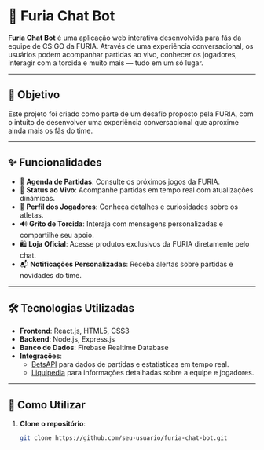 # 🐾 Furia Chat Bot

**Furia Chat Bot** é uma aplicação web interativa desenvolvida para fãs da equipe de CS:GO da FURIA. Através de uma experiência conversacional, os usuários podem acompanhar partidas ao vivo, conhecer os jogadores, interagir com a torcida e muito mais — tudo em um só lugar.

---

## 🎯 Objetivo

Este projeto foi criado como parte de um desafio proposto pela FURIA, com o intuito de desenvolver uma experiência conversacional que aproxime ainda mais os fãs do time.

---

## ✨ Funcionalidades

- 📅 **Agenda de Partidas**: Consulte os próximos jogos da FURIA.
- 🔴 **Status ao Vivo**: Acompanhe partidas em tempo real com atualizações dinâmicas.
- 🧍 **Perfil dos Jogadores**: Conheça detalhes e curiosidades sobre os atletas.
- 🔊 **Grito de Torcida**: Interaja com mensagens personalizadas e compartilhe seu apoio.
- 🛍️ **Loja Oficial**: Acesse produtos exclusivos da FURIA diretamente pelo chat.
- 📬 **Notificações Personalizadas**: Receba alertas sobre partidas e novidades do time.

---

## 🛠️ Tecnologias Utilizadas

- **Frontend**: React.js, HTML5, CSS3
- **Backend**: Node.js, Express.js
- **Banco de Dados**: Firebase Realtime Database
- **Integrações**:
  - [BetsAPI](https://betsapi.com/t/251055/FURIA) para dados de partidas e estatísticas em tempo real.
  - [Liquipedia](https://liquipedia.net/counterstrike/FURIA) para informações detalhadas sobre a equipe e jogadores.
---

## 🚀 Como Utilizar

1. **Clone o repositório**:

   ```bash
   git clone https://github.com/seu-usuario/furia-chat-bot.git
